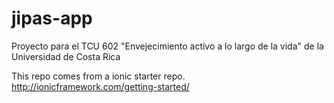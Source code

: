 # jipas-app
Proyecto para el TCU 602 "Envejecimiento activo a lo largo de la vida" de la Universidad de Costa Rica

This repo comes from a ionic starter repo. http://ionicframework.com/getting-started/
